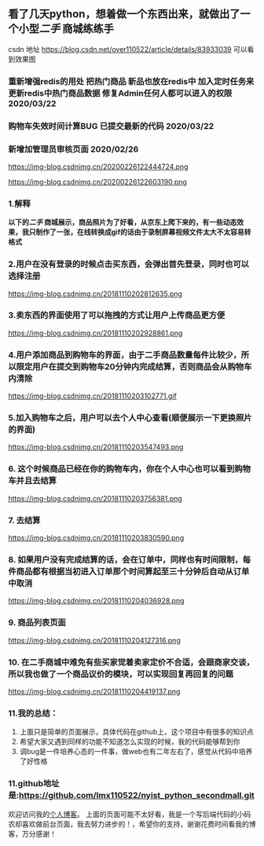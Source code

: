 ## 看了几天python，想着做一个东西出来，就做出了一个小型*二手* 商城练练手
csdn 地址 https://blog.csdn.net/over110522/article/details/83933039 可以看到效果图

### 重新增强redis的用处 把热门商品 新品也放在redis中 加入定时任务来更新redis中热门商品数据 修复Admin任何人都可以进入的权限 2020/03/22

### 购物车失效时间计算BUG 已提交最新的代码 2020/03/22
### 新增加管理员审核页面 2020/02/26

https://img-blog.csdnimg.cn/20200226122444724.png

https://img-blog.csdnimg.cn/20200226122603190.png
### 1.解释 
**以下的*二手* 商城展示，商品照片为了好看，从京东上爬下来的，有一些动态效果，我只制作了一张，在线转换成gif的话由于录制屏幕视频文件太大不太容易转格式**

### 2.用户在没有登录的时候点击买东西，会弹出首先登录，同时也可以选择注册
https://img-blog.csdnimg.cn/20181110202812635.png
### 3.卖东西的界面使用了可以拖拽的方式让用户上传商品更方便
https://img-blog.csdnimg.cn/20181110202928861.png
### 4.用户添加商品到购物车的界面，由于二手商品数量每件比较少，所以限定用户在提交到购物车20分钟内完成结算，否则商品会从购物车内清除
https://img-blog.csdnimg.cn/20181110203102771.gif
### 5.加入购物车之后，用户可以去个人中心查看(顺便展示一下更换照片的界面)
https://img-blog.csdnimg.cn/20181110203547493.png
### 6. 这个时候商品已经在你的购物车内，你在个人中心也可以看到购物车并且去结算

https://img-blog.csdnimg.cn/20181110203756381.png
### 7. 去结算
https://img-blog.csdnimg.cn/20181110203830590.png
### 8. 如果用户没有完成结算的话，会在订单中，同样也有时间限制，每件商品都有根据当初进入订单那个时间算起至三十分钟后自动从订单中取消
https://img-blog.csdnimg.cn/20181110204036928.png
### 9. 商品列表页面
https://img-blog.csdnimg.cn/20181110204127316.png
### 10. 在二手商城中难免有些买家觉着卖家定价不合适，会跟商家交谈，所以我也做了一个商品议价的模块，可以实现回复再回复的问题
https://img-blog.csdnimg.cn/20181110204419137.png
### 11.我的总结：

 1. 上面只是简单的页面展示，具体代码在github上，这个项目中有很多的知识点
 2. 希望大家又遇到同样的功能不知道怎么实现的时候，我的代码能够帮到你
 3. 调bug是一件培养心态的一件事，做web也有二年左右了，感觉从代码中培养了好性格

### 11.github地址是:https://github.com/lmx110522/nyist_python_secondmall.git
欢迎访问我的[个人博客](https://www.limaozhan.cn)。
上面的页面可能不太好看，我是一个写后端代码的小码农却喜欢做前台页面，我去努力进步的！，希望你的支持，谢谢花费时间看我的博客，万分感谢！

